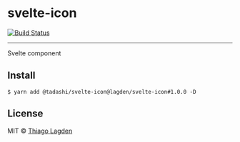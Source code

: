 # svelte-icon

[![Build Status][ci-img]][ci]


[ci-img]:  https://github.com/lagden/svelte-icon/workflows/Node.js%20CI/badge.svg
[ci]:      https://github.com/lagden/svelte-icon/actions?query=workflow%3A%22Node.js+CI%22

---

Svelte component

## Install

```
$ yarn add @tadashi/svelte-icon@lagden/svelte-icon#1.0.0 -D
```


## License

MIT © [Thiago Lagden](https://github.com/lagden)
